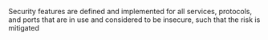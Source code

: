 Security features are defined and implemented for all services, protocols, and ports that are in use and considered to be insecure, such that the risk is mitigated
